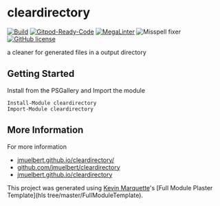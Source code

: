 # cleardirectory

[![Build](https://github.com/jmuelbert/cleardirectory/actions/workflows/build.yml/badge.svg)](https://github.com/jmuelbert/cleardirectory/actions/workflows/build.yml)
[![Gitpod-Ready-Code](https://img.shields.io/badge/Gitpod-Ready--to--Code-blue?logo=gitpod)](https://gitpod.io/#https://github.com/jmuelbert/cleardirectory)
[![MegaLinter](https://github.com/jmuelbert/cleardirectory/actions/workflows/mega-linter.yml/badge.svg)](https://github.com/jmuelbert/cleardirectory/actions/workflows/mega-linter.yml)
![Misspell fixer](https://github.com/jmuelbert/AnniversaryReminder/workflows/Misspell%20fixer/badge.svg)
[![GitHub license](https://img.shields.io/badge/license-EUPL-blue.svg)](https://joinup.ec.europa.eu/page/eupl-text-11-12)

a cleaner for generated files in a output directory


## Getting Started

Install from the PSGallery and Import the module

    Install-Module cleardirectory
    Import-Module cleardirectory

## More Information

For more information

-   [jmuelbert.github.io/cleardirectory/](https://jmuelbert.github.io/cleardirectory/)
-   [github.com/jmuelbert/cleardirectory](https://github.com/jmuelbert/cleardirectory)
-   [jmuelbert.github.io/cleardirectory](https://jmuelbert.github.io/cleardirectory/)

This project was generated using [Kevin Marquette](http://kevinmarquette.github.io)'s [Full Module Plaster Template](hls tree/master/FullModuleTemplate).
